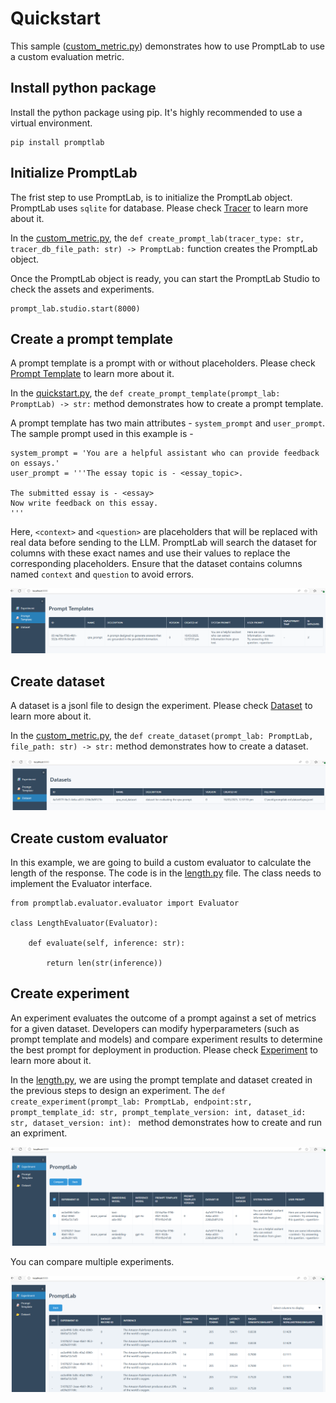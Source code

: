 # Quickstart

This sample ([custom_metric.py](custom_metric.py)) demonstrates how to use PromptLab to use a custom evaluation metric. 

## Install python package

Install the python package using pip. It's highly recommended to use a virtual environment. 

    pip install promptlab

## Initialize PromptLab 

The frist step to use PromptLab, is to initialize the PromptLab object. PromptLab uses `sqlite` for database. Please check [Tracer](../../docs/README.md#tracer) to learn more about it.

In the [custom_metric.py](custom_metric.py), the `def create_prompt_lab(tracer_type: str, tracer_db_file_path: str) -> PromptLab:` function creates the PromptLab object.

Once the PromptLab object is ready, you can start the PromptLab Studio to check the assets and experiments.

    prompt_lab.studio.start(8000)

## Create a prompt template

A prompt template is a prompt with or without placeholders. Please check [Prompt Template](../../docs/README.md#prompt-template) to learn more about it.

In the [quickstart.py](quickstart.py), the `def create_prompt_template(prompt_lab: PromptLab) -> str:` method demonstrates how to create a prompt template.

A  prompt template has two main attributes - `system_prompt` and `user_prompt`. The sample prompt used in this example is -

    system_prompt = 'You are a helpful assistant who can provide feedback on essays.'
    user_prompt = '''The essay topic is - <essay_topic>.

    The submitted essay is - <essay>
    Now write feedback on this essay.
    '''

Here, `<context>` and `<question>` are placeholders that will be replaced with real data before sending to the LLM. PromptLab will search the dataset for columns with these exact names and use their values to replace the corresponding placeholders. Ensure that the dataset contains columns named `context` and `question` to avoid errors.

![PromptLab Studio](../../img/studio-pt.png)

## Create dataset

A dataset is a jsonl file to design the experiment. Please check [Dataset](../../docs/README.md#dataset) to learn more about it.

In the [custom_metric.py](custom_metric.py), the `def create_dataset(prompt_lab: PromptLab, file_path: str) -> str:` method demonstrates how to create a dataset.

![PromptLab Studio](../../img/studio-ds.png)

## Create custom evaluator

In this example, we are going to build a custom evaluator to calculate the length of the response. The code is in the [length.py](length.py) file. The class needs to implement the Evaluator interface.

    from promptlab.evaluator.evaluator import Evaluator

    class LengthEvaluator(Evaluator):
        
        def evaluate(self, inference: str):
        
            return len(str(inference))

## Create experiment

An experiment evaluates the outcome of a prompt against a set of metrics for a given dataset. Developers can modify hyperparameters (such as prompt template and models) and compare experiment results to determine the best prompt for deployment in production. Please check [Experiment](../../docs/README.md#experiment) to learn more about it.

In the [length.py](length.py), we are using the prompt template and dataset created in the previous steps to design an experiment. The `def create_experiment(prompt_lab: PromptLab, endpoint:str, prompt_template_id: str, prompt_template_version: int, dataset_id: str, dataset_version: int):
` method demonstrates how to create and run an expriment.

![PromptLab Studio](../../img/studio-home.png)

You can compare multiple experiments.

![PromptLab Studio](../../img/studio-exp-compare.png)